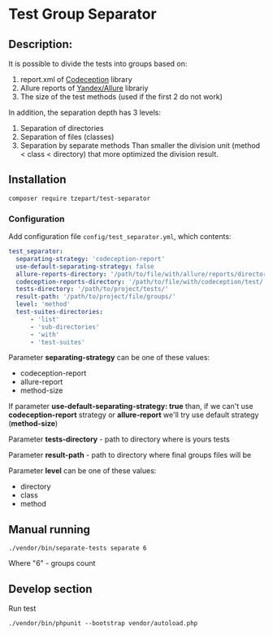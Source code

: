 # Test Group Separator

## Description:
It is possible to divide the tests into groups based on:
1. report.xml of [Codeception](https://codeception.com/) library
2. Allure reports of [Yandex/Allure](https://github.com/allure-framework/allure-codeception) librariy
3. The size of the test methods (used if the first 2 do not work)

In addition, the separation depth has 3 levels:
1. Separation of directories
2. Separation of files (classes)
3. Separation by separate methods
Than smaller the division unit (method < class < directory) that more optimized the division result.

## Installation

```
composer require tzepart/test-separator
```

### Configuration

Add configuration file `config/test_separator.yml`, which contents:
```yaml
test_separator:
  separating-strategy: 'codeception-report'
  use-default-separating-strategy: false
  allure-reports-directory: '/path/to/file/with/allure/reports/directory/'
  codeception-reports-directory: '/path/to/file/with/codeception/test/'
  tests-directory: '/path/to/project/tests/'
  result-path: '/path/to/project/file/groups/'
  level: 'method'
  test-suites-directories:
      - 'list'
      - 'sub-directories'
      - 'with'
      - 'test-suites'
```

Parameter **separating-strategy** can be one of these values:
* codeception-report
* allure-report
* method-size

If parameter **use-default-separating-strategy: true** than, if we can't use **codeception-report** strategy or **allure-report** we'll try use default strategy (**method-size**)

Parameter **tests-directory** - path to directory where is yours tests

Parameter **result-path** - path to directory where final groups files will be

Parameter **level** can be one of these values:
* directory
* class
* method

## Manual running
```
./vendor/bin/separate-tests separate 6
```

Where "6" - groups count

## Develop section
Run test
```
./vendor/bin/phpunit --bootstrap vendor/autoload.php
``` 
